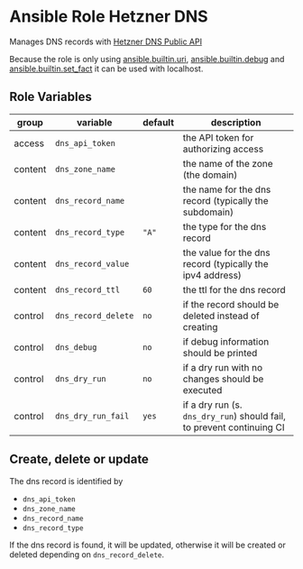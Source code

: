 # Ansible Role Hetzner DNS
Manages DNS records with [Hetzner DNS Public API](https://dns.hetzner.com/api-docs)

Because the role is only using [ansible.builtin.uri](https://docs.ansible.com/ansible/latest/collections/ansible/builtin/uri_module.html), [ansible.builtin.debug](https://docs.ansible.com/ansible/latest/collections/ansible/builtin/debug_module.html) and [ansible.builtin.set_fact](https://docs.ansible.com/ansible/latest/collections/ansible/builtin/set_fact_module.html)
it can be used with localhost.

## Role Variables

| group | variable | default | description |
| --- | --- | --- | --- |
| access | `dns_api_token` | | the API token for authorizing access |
| content | `dns_zone_name` | | the name of the zone (the domain) |
| content | `dns_record_name` | | the name for the dns record (typically the subdomain) |
| content | `dns_record_type` | `"A"` | the type for the dns record |
| content | `dns_record_value` | | the value for the dns record (typically the ipv4 address) |
| content | `dns_record_ttl` | `60` | the ttl for the dns record |
| control | `dns_record_delete` | `no` | if the record should be deleted instead of creating |
| control | `dns_debug` | `no` | if debug information should be printed |
| control | `dns_dry_run` | `no` | if a dry run with no changes should be executed |
| control | `dns_dry_run_fail` | `yes` | if a dry run (s. `dns_dry_run`) should fail, to prevent continuing CI |

## Create, delete or update
The dns record is identified by
- `dns_api_token`
- `dns_zone_name`
- `dns_record_name`
- `dns_record_type`

If the dns record is found, it will be updated, otherwise it will be created or deleted depending on `dns_record_delete`.